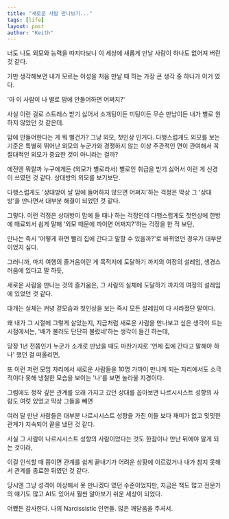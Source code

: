 ```yaml
---
title: "새로운 사람 만나보기..."
tags: [life]
layout: post
author: "Keith"
---
```


너도 나도 외모와 능력을 따지다보니 이 세상에 새롭게 만날 사람이 하나도 없어져 버린 것 같다.

가만 생각해보면 내가 모르는 이성을 처음 만날 때 하는 가장 큰 생각 중 하나가 이거 였다.

'아 이 사람이 나 별로 맘에 안들어하면 어쩌지?'

사실 이런 걸로 스트레스 받기 싫어서 소개팅이든 미팅이든 무슨 만남이든 내가 별로 원하지 않았던 것 같은데.

맘에 안들어한다는 게 뭐 별건가? 그냥 외모, 첫인상 인거다. 다행스럽게도 외모를 보는 기준은 특별히 뛰어난 외모의 누군가와 경쟁하지 않는 이상 주관적인 면이 관여해서 
꼭 절대적인 외모가 중요한 것이 아니라는 걸까?

에전엔 뭐랄까 누구에게든 (외모가 별로라서) 별로인 취급을 받기 싫어서 이런 게 신경이 쓰였던 것 같다. 상대방의 외모를 보기보단.

다행스럽게도 '상대방이 날 맘에 들어하지 않으면 어쩌지'하는 걱정은 막상 그 '상대방'을 만나면서 대부분 해결이 되었던 것 같다.

그렇다. 이런 걱정은 상대방이 맘에 들 때나 하는 걱정인데 다행스럽게도 첫인상에 한방에 매료되서 쇱게 말해 '외모 때문에 까이면 어쩌지?'하는 걱정을 한 적 보단, 

만나는 즉시 '어떻게 하면 빨리 집에 간다고 말할 수 있을까?'로 바뀌었던 경우가 대부분이었지 싶다. 

그러니까, 마치 여행의 즐거움이란 게 목적지에 도달하기 까지의 여정의 설레임, 생경스러움에 있다고 말 하듯, 

새로운 사람을 만나는 것의 즐거움은, 그 사람의 실체에 도달하기 까지의 여정의 설레임에 있었던 것 같다.

대개는 실체는 커녕 겉모습과 첫인상을 보는 즉시 모든 설레임이 다 사라졌단 말이다.

왜 내가 그 시절에 그렇게 살았는지, 지금처럼 새로운 사람을 만나보고 싶은 생각이 드는 시점에서는, '배가 불러도 단단히 불렀네'하는 생각이 들긴 하는데,

당장 1년 전쯤인가 누군가 소개로 만났을 때도 마찬가지로 '언제 집에 간다고 말해야 하나' 했던 걸 떠올리면, 

또 이런 저런 모임 자리에서 새로운 사람들을 10명 가까이 만나게 되는 자리에서도 소극적이다 못해 냉철한 모습을 보이는 '나'를 보면 놀라울 지경이다.

그럼에도 정작 깊은 관계를 오래 가지고 갔던 상대를 꼽아보면 나르시시스트 성향의 사람도 여럿 있었고 막상 그들을 빼면 

여러 달 만난 사람들은 대부분 나르시시스트 성향을 가진 이들 보다 재미가 없고 밋밋한 관계가 지속되어 끝을 냈던 것 같다.

사실 그 사람이 나르시시스트 성향의 사람이었다는 것도 한참이나 만난 뒤에야 알게 되는 것이라, 

이걸 인식할 때 쯤이면 관계를 쉽게 끝내기가 어려운 상황에 이르렀거나 내가 참지 못해서 관계를 종료한 뒤였던 것 같다. 

당시엔 그냥 성격이 이상해서 못 만나겠다 였던 수준이었지만, 지금은 책도 많고 전문가의 얘기도 많고 AI도 있어서 훨씬 알아보기 쉬운 세상이 되었다.

어쨌든 감사한다. 나의 Narcissistic 인연들. 많은 깨닫음을 주셔서.
